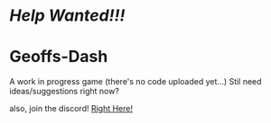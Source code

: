 # *Help Wanted!!!*

# Geoffs-Dash

A work in progress game (there's no code uploaded yet...)
Stil need ideas/suggestions right now?

also, join the discord! [Right Here!](https://discord.gg/gg7qgsf)
